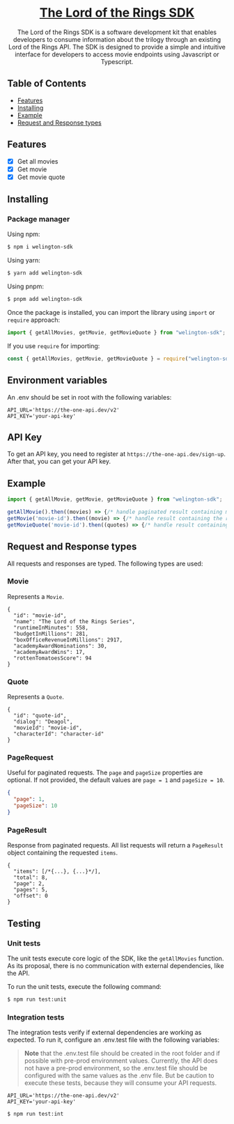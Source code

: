 <h1 align="center">
   <b>
        <a href="https://axios-http.com">The Lord of the Rings SDK</a><br>
    </b>
</h1>

<p align="center">The Lord of the Rings SDK is a software development kit that enables developers to consume information about the trilogy through an existing Lord of the Rings API. The SDK is designed to provide a simple and intuitive interface for developers to access movie endpoints using Javascript or Typescript. </p>

## Table of Contents

- [Features](#features)
- [Installing](#installing)
- [Example](#example)
- [Request and Response types](#request-and-response-types)


## Features

- [x] Get all movies
- [x] Get movie
- [x] Get movie quote

## Installing

### Package manager

Using npm:

```bash
$ npm i welington-sdk
```

Using yarn:

```bash
$ yarn add welington-sdk
```

Using pnpm:

```bash
$ pnpm add welington-sdk
```

Once the package is installed, you can import the library using `import` or `require` approach:

```js
import { getAllMovies, getMovie, getMovieQuote } from "welington-sdk";
```

If you use `require` for importing:

```js
const { getAllMovies, getMovie, getMovieQuote } = require("welington-sdk");
```

## Environment variables
An .env should be set in root with the following variables:
```
API_URL='https://the-one-api.dev/v2'
API_KEY='your-api-key'
```

## API Key
To get an API key, you need to register at `https://the-one-api.dev/sign-up`. After that, you can get your API key.

## Example
```js
import { getAllMovie, getMovie, getMovieQuote } from "welington-sdk";

getAllMovie().then((movies) => {/* handle paginated result containing movies */})
getMovie('movie-id').then((movie) => {/* handle result containing the requested movie */})
getMovieQuote('movie-id').then((quotes) => {/* handle result containing movie quotes */})
```
## Request and Response types
All requests and responses are typed. The following types are used:

### Movie
Represents a `Movie`.
```json5
{
  "id": "movie-id",
  "name": "The Lord of the Rings Series",
  "runtimeInMinutes": 558,
  "budgetInMillions": 281,
  "boxOfficeRevenueInMillions": 2917,
  "academyAwardNominations": 30,
  "academyAwardWins": 17,
  "rottenTomatoesScore": 94
}
```

### Quote
Represents a `Quote`.
```json5
{
  "id": "quote-id",
  "dialog": "Deagol",
  "movieId": "movie-id",
  "characterId": "character-id"
}
```

### PageRequest
Useful for paginated requests. The `page` and `pageSize` properties are optional. If not provided, the default values are `page = 1` and `pageSize = 10`.
```json
{
  "page": 1,
  "pageSize": 10
}
```

### PageResult
Response from paginated requests. All list requests will return a `PageResult` object containing the requested `items`.
```json5
{
  "items": [/*{...}, {...}*/],
  "total": 8,
  "page": 2,
  "pages": 5,
  "offset": 0
}
```

## Testing

### Unit tests

The unit tests execute core logic of the SDK, like the `getAllMovies` function. As its proposal, there is no communication with external dependencies, like the API.

To run the unit tests, execute the following command:

```bash
$ npm run test:unit
```
### Integration tests
The integration tests verify if external dependencies are working as expected. To run it, configure an .env.test file with the following variables:
> **Note** that the .env.test file should be created in the root folder and if possible with pre-prod environment values. Currently, the API does not have a pre-prod environment, so the .env.test file should be configured with the same values as the .env file. But be caution to execute these tests, because they will consume your API requests.
> 
```
API_URL='https://the-one-api.dev/v2'
API_KEY='your-api-key'
```
```bash
$ npm run test:int
```
